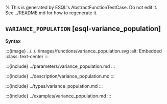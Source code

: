 % This is generated by ESQL's AbstractFunctionTestCase. Do not edit it. See ../README.md for how to regenerate it.

## `VARIANCE_POPULATION` [esql-variance_population]

**Syntax**

:::{image} ../../../images/functions/variance_population.svg
:alt: Embedded
:class: text-center
:::


:::{include} ../parameters/variance_population.md
:::

:::{include} ../description/variance_population.md
:::

:::{include} ../types/variance_population.md
:::

:::{include} ../examples/variance_population.md
:::
